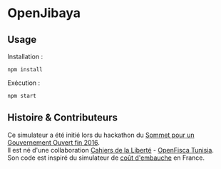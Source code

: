
# OpenJibaya

## Usage

Installation :  

```
npm install
```

Exécution :

```
npm start
```

## Histoire & Contributeurs

Ce simulateur a été initié lors du hackathon du [Sommet pour un Gouvernement Ouvert fin 2016](https://www.opengovpartnership.org/about/news-and-events/ogp-global-summit-2016-paris).  
Il est né d'une collaboration [Cahiers de la Liberté](http://www.cahiersdelaliberte.org) - [OpenFisca Tunisia](https://github.com/openfisca/openfisca-tunisia).  
Son code est inspiré du simulateur de [coût d'embauche](https://github.com/sgmap/cout-embauche) en France.

